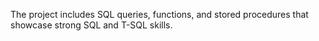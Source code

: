 The project includes SQL queries, functions, and stored procedures that showcase strong SQL and T-SQL skills.

